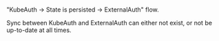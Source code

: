 
# 

"KubeAuth -> State is persisted -> ExternalAuth" flow.

Sync between KubeAuth and ExternalAuth can either not exist, or not be
up-to-date at all times.
